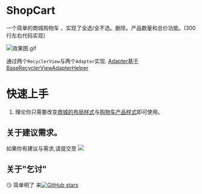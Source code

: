 # ShopCart
一个简单的商城购物车 ，实现了全选/全不选。删除。产品数量和总价功能。(300行左右代码实现)

![效果图.gif](https://github.com/IsSwm/ShopCart/blob/master/shopcart.gif)


通过两个`RecyclerView`与两个`Adapter`实现. [Adapter基于BaseRecyclerViewAdapterHelper](https://github.com/CymChad/BaseRecyclerViewAdapterHelper)

# 快速上手
1. 理论你只需要改变[商城的布局样式](https://github.com/IsSwm/ShopCart/blob/master/app/src/main/res/layout/item_cart_list.xml)与[购物车产品样式](https://github.com/IsSwm/ShopCart/blob/master/app/src/main/res/layout/item_cart_product.xml)即可使用。


## 关于建议需求。
如果你有建议与需求,请提交至 [![](https://img.shields.io/github/issues/IsSwm/ShopCart.svg)](https://github.com/IsSwm/ShopCart/issues)

## 关于"乞讨"
 :smirk: 简单明了 来[![GitHub stars](https://img.shields.io/github/stars/IsSwm/ShopCart.svg?label=Stars&style=popout)](https://github.com/IsSwm/ShopCart)

